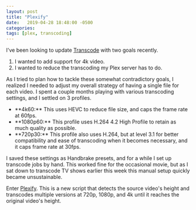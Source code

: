 ```yaml
---
layout: post
title: "Plexify"
date:   2019-04-28 18:48:00 -0500
categories: 
tags: [plex, transcoding]
---
```


I've been looking to update [Transcode](https://github.com/alextall/Transcode) with two goals recently.

<ol>
<li>I wanted to add support for 4k video.</li>
<li>I wanted to reduce the transcoding my Plex server has to do.</li>
</ol>

As I tried to plan how to tackle these somewhat contradictory goals, I realized I needed to adjust my overall strategy of having a single file for each video. I spent a couple months playing with various transcoding settings, and I settled on 3 profiles.

<ul>
<li>**4k60:** This uses HEVC to reduce file size, and caps the frame rate at 60fps.</li>
<li>**1080p60:** This profile uses H.264 4.2 High Profile to retain as much quality as possible.</li>
<li>**720p30:** This profile also uses H.264, but at level 3.1 for better compatibility and ease of transcoding when it becomes necessary, and it caps frame rate at 30fps.</li>
</ul>

I saved these settings as Handbrake presets, and for a while I set up transcode jobs by hand. This worked fine for the occasional movie, but as I sat down to transcode TV shows earlier this week this manual setup quickly became unsustainable.

Enter [Plexify](https://github.com/alextall/plexify). This is a new script that detects the source video's height and transcodes multiple versions at 720p, 1080p, and 4k until it reaches the original video's height.
